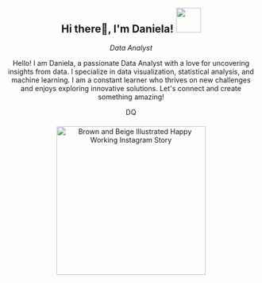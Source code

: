 <div style="display: flex; justify-content: center; align-items: center; height: 100vh;">
  <div style="max-width: 800px; text-align: center;">
    <div>
      <h2> Hi there👋, I'm Daniela! <img src="https://media.giphy.com/media/mGcNjsfWAjY5AEZNw6/giphy.gif" width="50"></h2>
      <p><em> Data Analyst </em></p>
      <p>Hello! I am Daniela, a passionate Data Analyst with a love for uncovering insights from data. I specialize in data visualization, statistical analysis, and machine learning. I am a constant learner who thrives on new challenges and enjoys exploring innovative solutions. Let's connect and create something amazing!</p>
      <p>DQ</p>
    </div>
    <div style="margin-top: 20px;">
      <a href="https://daniqimg.my.canva.site/" target="_blank" rel="noopener">
        <img src="https://github.com/dquenti/dquenti/blob/main/daniqimg.gif?raw=true" alt="Brown and Beige Illustrated Happy Working Instagram Story" width="300" style="margin-left: auto; margin-right: auto; display: block;">
      </a>
    </div>
  </div>
</div>





<!--<h2> Hi there👋, I'm Daniela! <img src="https://media.giphy.com/media/mGcNjsfWAjY5AEZNw6/giphy.gif" width="50"></h2>
<img align='right' src="https://www.canva.com/design/DAGFzp9RjGg/z0KVv3DLhFulemamg2eVPw/watch" width="230">
<p><em> Data Analyst </em></p>



**dquenti/dquenti** is a ✨ _special_ ✨ repository because its `README.md` (this file) appears on your GitHub profile.

Here are some ideas to get you started:

- 🔭 I’m currently working on ...
- 🌱 I’m currently learning ...
- 👯 I’m looking to collaborate on ...
- 🤔 I’m looking for help with ...
- 💬 Ask me about ...
- 📫 How to reach me: ...
- 😄 Pronouns: ...
- ⚡ Fun fact: ...
-->


<img src="https://media.giphy.com/media/LnQjpWaON8nhr21vNW/giphy.gif" width="60"> <em><b>I love connecting with different people</b> so if you want to say <b>hi, I'll be happy to meet you more!</b> :)</em>
